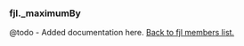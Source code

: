 ### fjl._maximumBy
@todo - Added documentation here.
[Back to fjl members list.](#fjl-members-list)
